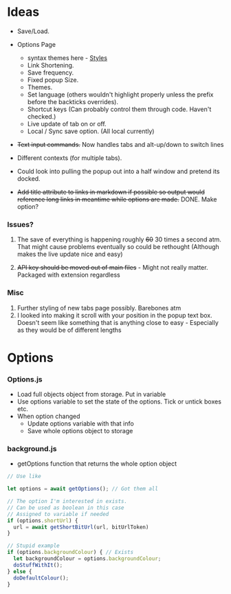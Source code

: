 # Ideas

* Save/Load. 

* Options Page
  * syntax themes here - [Styles](https://github.com/isagalaev/highlight.js/tree/master/src/styles)
  * Link Shortening.
  * Save frequency.
  * Fixed popup Size.
  * Themes.
  * Set language (others wouldn't highlight properly unless the prefix before the backticks overrides).
  * Shortcut keys (Can probably control them through code. Haven't checked.)
  * Live update of tab on or off.
  * Local / Sync save option. (All local currently)

* ~~Text input commands.~~ Now handles tabs and alt-up/down to switch lines
* Different contexts (for multiple tabs).
* Could look into pulling the popup out into a half window and pretend its docked.
* ~~Add title attribute to links in markdown if possible so output would reference long links in meantime while options are made.~~ DONE. Make option?

### Issues?
1. The save of everything is happening roughly ~~60~~ 30 times a second atm. That might cause problems eventually so could be rethought (Although makes the live update nice and easy)

1. ~~API key should be moved out of main files~~ - Might not really matter. Packaged with extension regardless

### Misc
 
1. Further styling of new tabs page possibly. Barebones atm
2. I looked into making it scroll with your position in the popup text box. Doesn't seem like something that is anything close to easy - Especially as they would be of different lengths

# Options
### Options.js 
* Load full objects object from storage. Put in variable
* Use options variable to set the state of the options. Tick or untick boxes etc. 
* When option changed
  * Update options variable with that info
  * Save whole options object to storage

### background.js
* getOptions function that returns the whole option object
``` js
// Use like

let options = await getOptions(); // Got them all

// The option I'm interested in exists. 
// Can be used as boolean in this case
// Assigned to variable if needed
if (options.shortUrl) { 
  url = await getShortBitUrl(url, bitUrlToken)
} 

// Stupid example
if (options.backgroundColour) { // Exists
  let backgroundColour = options.backgroundColour;
  doStuffWithIt();
} else {
  doDefaultColour();
}
```